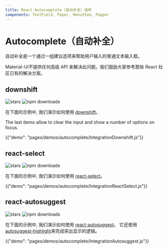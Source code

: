 ```yaml
---
title: React Autocomplete（自动补全）组件
components: TextField, Paper, MenuItem, Popper
---
```

# Autocomplete（自动补全）

<p class="description">自动补全是一个通过一组建议选项来帮助用户输入的普通文本输入框。</p>

Material-UI不提供任何高级 API 来解决此问题。我们鼓励大家参考那些 React 社区已有的解决方案。

## downshift

![stars](https://img.shields.io/github/stars/paypal/downshift.svg?style=social&label=Stars) ![npm downloads](https://img.shields.io/npm/dm/downshift.svg)

在下面的示例中, 我们演示如何使用 [downshift](https://github.com/paypal/downshift)。

The last demo allow to clear the input and show a number of options on focus.

{{"demo": "pages/demos/autocomplete/IntegrationDownshift.js"}}

## react-select

![stars](https://img.shields.io/github/stars/JedWatson/react-select.svg?style=social&label=Stars) ![npm downloads](https://img.shields.io/npm/dm/react-select.svg)

在下面的示例中, 我们演示如何使用 [react-select](https://github.com/JedWatson/react-select)。

{{"demo": "pages/demos/autocomplete/IntegrationReactSelect.js"}}

## react-autosuggest

![stars](https://img.shields.io/github/stars/moroshko/react-autosuggest.svg?style=social&label=Stars) ![npm downloads](https://img.shields.io/npm/dm/react-autosuggest.svg)

在下面的示例中, 我们演示如何使用 [react-autosuggest](https://github.com/moroshko/react-autosuggest)。 它还使用 [autosuggest-highlight](https://www.npmjs.com/package/autosuggest-highlight)来完成突出显示的逻辑。

{{"demo": "pages/demos/autocomplete/IntegrationAutosuggest.js"}}